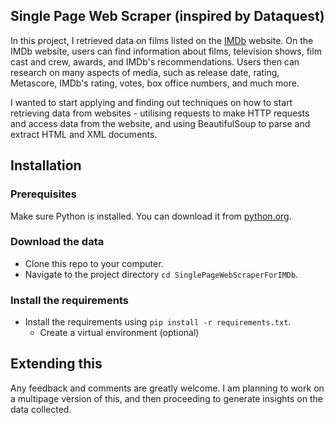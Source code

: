 Single Page Web Scraper (inspired by Dataquest)
-----------------------

In this project, I retrieved data on films listed on the [IMDb](https://www.imdb.com/) website. 
On the IMDb website, users can find information about films, television shows, film cast and crew, awards, and IMDb's recommendations.
Users then can research on many aspects of media, such as release date, rating, Metascore, IMDb's rating, votes, box office numbers, and much more.

I wanted to start applying and finding out techniques on how to start retrieving data from websites - utilising requests to make HTTP requests and access data from the website, and using BeautifulSoup to parse and extract HTML and XML documents.

Installation
----------------------

### Prerequisites

Make sure Python is installed. You can download it from [python.org](https://www.python.org/downloads/).

### Download the data

* Clone this repo to your computer.
* Navigate to the project directory `cd SinglePageWebScraperForIMDb`.

### Install the requirements
 
* Install the requirements using `pip install -r requirements.txt`.
    * Create a virtual environment (optional)

Extending this
-------------------------

Any feedback and comments are greatly welcome.
I am planning to work on a multipage version of this, and then proceeding to generate insights on the data collected.